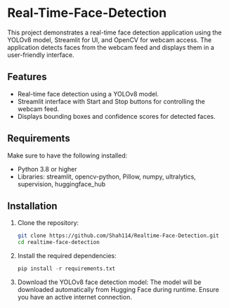 # Real-Time-Face-Detection
This project demonstrates a real-time face detection application using the YOLOv8 model, Streamlit for UI, and OpenCV for webcam access. The application detects faces from the webcam feed and displays them in a user-friendly interface.

## Features
* Real-time face detection using a YOLOv8 model.
* Streamlit interface with Start and Stop buttons for controlling the webcam feed.
* Displays bounding boxes and confidence scores for detected faces.

## Requirements
Make sure to have the following installed: </br>
* Python 3.8 or higher
* Libraries: streamlit, opencv-python, Pillow, numpy, ultralytics, supervision, huggingface_hub

## Installation
1. Clone the repository:
   ```bash
   git clone https://github.com/Shah114/Realtime-Face-Detection.git
   cd realtime-face-detection
   ```

2. Install the required dependencies:
   ```python
   pip install -r requirements.txt
   ```

3. Download the YOLOv8 face detection model:
The model will be downloaded automatically from Hugging Face during runtime. Ensure you have an active internet connection.
